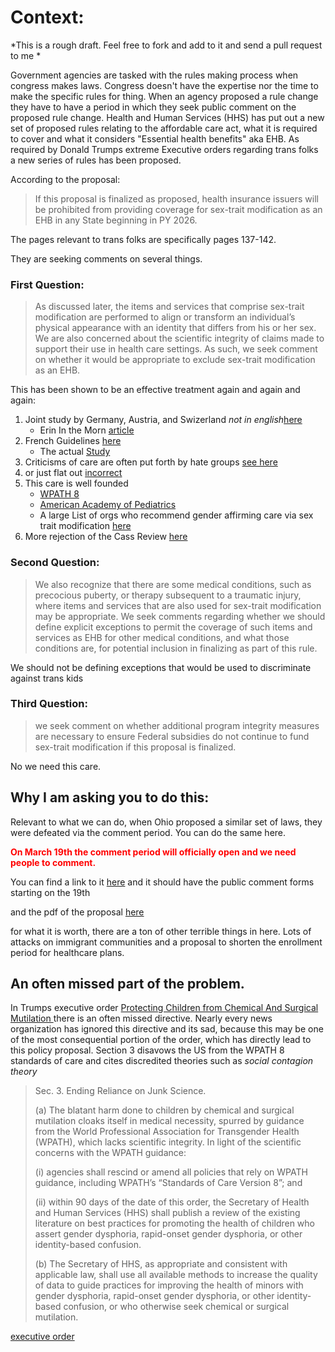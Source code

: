 # Context:
*This is a rough draft. Feel free to fork and add to it and send a pull request to me *


Government agencies are tasked with the rules making process when congress makes laws. Congress doesn't have the expertise nor the time to make the specific rules for thing. When an agency proposed a rule change they have to have a period in which they seek public comment on the proposed rule change. Health and Human Services (HHS) has put out a new set of proposed rules relating to the affordable care act, what it is required to cover and what it considers "Essential health benefits" aka EHB. As required by Donald Trumps extreme Executive orders regarding trans folks a new series of rules has been proposed. 

According to the proposal: 

> If this proposal is finalized as
> proposed, health insurance issuers will be prohibited from providing coverage for sex-trait
> modification as an EHB in any State beginning in PY 2026.


The pages relevant to trans folks are specifically pages 137-142. 

They are seeking comments on several things. 

### First Question:
> As discussed later, the items and services that comprise sex-trait modification are performed to align or transform an individual’s
> physical appearance with an identity that differs from his or her sex. We are also concerned about the scientific integrity of
> claims made to support their use in health care settings. As such, we seek comment on whether it would be appropriate to exclude
> sex-trait modification as an EHB.

This has been shown to be an effective treatment again and again and again:
1) Joint study by Germany, Austria, and Swizerland *not in english*[here](https://register.awmf.org/de/leitlinien/detail/028-014)
    - Erin In the Morn [article](https://www.erininthemorning.com/p/new-german-swiss-and-austria-guidelines)
2) French Guidelines [here](https://www.erininthemorning.com/p/new-french-guidelines-recommend-trans?utm_source=publication-search)
    - The actual [Study](https://www.sciencedirect.com/science/article/pii/S0929693X24001763#tbl0001)
3) Criticisms of care are often put forth by hate groups [see here](https://www.erininthemorning.com/p/nhs-trans-care-officials-speak-at])
4) or just flat out [incorrect](https://www.cbc.ca/news/health/puberty-blockers-review-1.7172920)
5) This care is well founded
    - [WPATH 8](https://www.tandfonline.com/doi/epdf/10.1080/26895269.2022.2100644?needAccess=true)
    - [American Academy of Pediatrics](https://publications.aap.org/pediatrics/article/142/4/e20182162/37381/Ensuring-Comprehensive-Care-and-Support-for?autologincheck=redirected)
    - A large List of orgs who recommend gender affirming care via sex trait modification [here](https://transhealthproject.org/resources/medical-organization-statements/)
6) More rejection of the Cass Review [here](https://www.erininthemorning.com/p/another-international-medical-org])


### Second Question:
> We also recognize that there are some medical conditions, such as precocious puberty, or
> therapy subsequent to a traumatic injury, where items and services that are also used for sex-trait
> modification may be appropriate. We seek comments regarding whether we should define
> explicit exceptions to permit the coverage of such items and services as EHB for other medical
> conditions, and what those conditions are, for potential inclusion in finalizing as part of this rule.

We should not be defining exceptions that would be used to discriminate against trans kids

### Third Question:
> we seek comment on whether additional program integrity measures are necessary to
> ensure Federal subsidies do not continue to fund sex-trait modification if this proposal is
> finalized.

No we need this care. 

## Why I am asking you to do this: 
Relevant to what we can do, when Ohio proposed a similar set of laws, they were defeated via the comment period. You can do the same here. 

<span style="color:red"> **On March 19th the comment period will officially open and we need people to comment.** </span>

You can find a link to it [here](https://www.federalregister.gov/public-inspection/2025-04083/patient-protection-and-affordable-care-act-marketplace-integrity-and-affordability) and it should have the public comment forms starting on the 19th

and the pdf of the proposal  [here](https://public-inspection.federalregister.gov/2025-04083.pdf)

for what it is worth, there are a ton of other terrible things in here. Lots of attacks on immigrant communities and a proposal to shorten the enrollment period for healthcare plans.


## An often missed part of the problem. 
In Trumps executive order [Protecting Children from Chemical And Surgical Mutilation ](https://www.whitehouse.gov/presidential-actions/2025/01/protecting-children-from-chemical-and-surgical-mutilation/) there is an often missed directive. Nearly every news organization has ignored this directive and its sad, because this may be one of the most consequential portion of the order, which has directly lead to this policy proposal. Section 3 disavows the US from the WPATH 8 standards of care and cites discredited theories such as *social contagion theory*

> Sec. 3.  Ending Reliance on Junk Science.
>
> (a)  The blatant harm done to children by chemical and surgical mutilation cloaks itself in medical necessity, spurred by guidance from the World Professional Association for Transgender Health (WPATH), which lacks scientific integrity.  In light of  the scientific concerns with the WPATH guidance:
>
> <p>(i)   agencies shall rescind or amend all policies that rely on WPATH guidance, including WPATH’s “Standards of Care Version 8”; and </p>
>
>  <p>(ii)  within 90 days of the date of this order, the Secretary of Health and Human Services (HHS) shall publish a review of the existing literature on best practices for promoting the health of children who assert gender dysphoria, rapid-onset gender dysphoria, or other identity-based confusion.</p>
>
>  (b)  The Secretary of HHS, as appropriate and consistent with applicable law, shall use all available methods to increase the quality of data to guide practices for improving the health of minors with gender dysphoria, rapid-onset gender dysphoria, or other identity-based confusion, or who otherwise seek chemical or surgical mutilation.

[executive order](https://www.whitehouse.gov/presidential-actions/2025/01/protecting-children-from-chemical-and-surgical-mutilation/)
